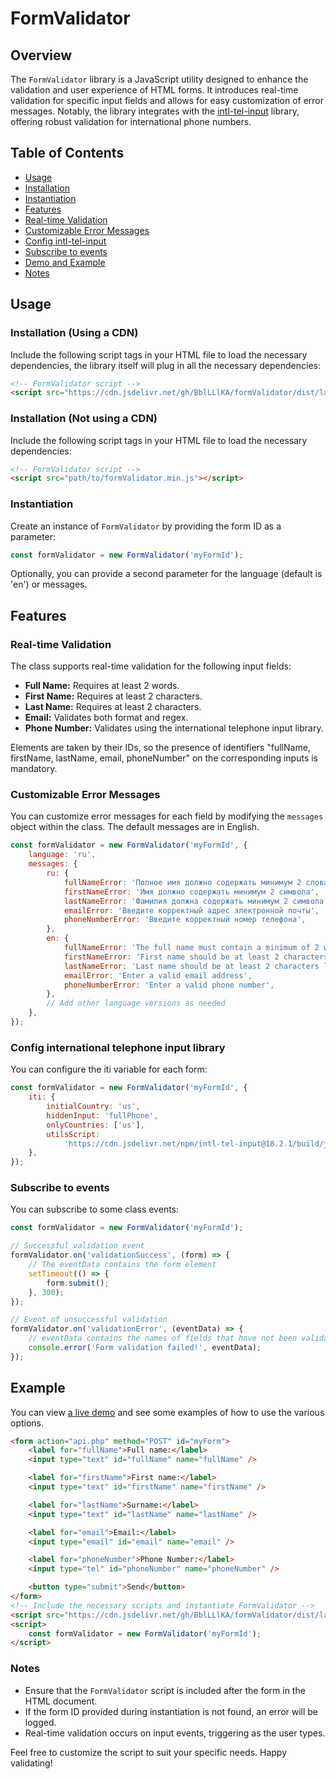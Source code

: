 # FormValidator

## Overview

The `FormValidator` library is a JavaScript utility designed to enhance the validation and user experience of HTML forms. It introduces real-time validation for specific input fields and allows for easy customization of error messages. Notably, the library integrates with the [intl-tel-input](https://intl-tel-input.com/) library, offering robust validation for international phone numbers.

## Table of Contents

-   [Usage](#usage)
-   [Installation](#installation-using-a-cdn)
-   [Instantiation](#instantiation)
-   [Features](#features)
-   [Real-time Validation](#real-time-validation)
-   [Customizable Error Messages](#customizable-error-messages)
-   [Config intl-tel-input](#config-international-telephone-input-library)
-   [Subscribe to events](#subscribe-to-events)
-   [Demo and Example](#example)
-   [Notes](#notes)

## Usage

### Installation (Using a CDN)

Include the following script tags in your HTML file to load the necessary dependencies, the library itself will plug in all the necessary dependencies:

```html
<!-- FormValidator script -->
<script src="https://cdn.jsdelivr.net/gh/BblLLlKA/formValidator/dist/latest/formValidator.min.js"></script>
```

### Installation (Not using a CDN)

Include the following script tags in your HTML file to load the necessary dependencies:

```html
<!-- FormValidator script -->
<script src="path/to/formValidator.min.js"></script>
```

### Instantiation

Create an instance of `FormValidator` by providing the form ID as a parameter:

```js
const formValidator = new FormValidator('myFormId');
```

Optionally, you can provide a second parameter for
the language (default is 'en') or messages.

## Features

### Real-time Validation

The class supports real-time validation for the following input fields:

-   **Full Name:** Requires at least 2 words.
-   **First Name:** Requires at least 2 characters.
-   **Last Name:** Requires at least 2 characters.
-   **Email:** Validates both format and regex.
-   **Phone Number:** Validates using the international telephone input library.

Elements are taken by their IDs, so the presence of identifiers "fullName, firstName, lastName, email, phoneNumber" on the corresponding inputs is mandatory.

### Customizable Error Messages

You can customize error messages for each field by modifying the `messages`
object within the class. The default messages are in English.

```js
const formValidator = new FormValidator('myFormId', {
    language: 'ru',
    messages: {
        ru: {
            fullNameError: 'Полное имя должно содержать минимум 2 слова'
            firstNameError: 'Имя должно содержать минимум 2 символа',
            lastNameError: 'Фамилия должна содержать минимум 2 символа',
            emailError: 'Введите корректный адрес электронной почты',
            phoneNumberError: 'Введите корректный номер телефона',
        },
        en: {
            fullNameError: 'The full name must contain a minimum of 2 words'
            firstNameError: 'First name should be at least 2 characters long',
            lastNameError: 'Last name should be at least 2 characters long',
            emailError: 'Enter a valid email address',
            phoneNumberError: 'Enter a valid phone number',
        },
        // Add other language versions as needed
    },
});
```

### Config international telephone input library

You can configure the iti variable for each form:

```js
const formValidator = new FormValidator('myFormId', {
    iti: {
        initialCountry: 'us',
        hiddenInput: 'fullPhone',
        onlyCountries: ['us'],
        utilsScript:
            'https://cdn.jsdelivr.net/npm/intl-tel-input@18.2.1/build/js/utils.js',
    },
});
```

### Subscribe to events

You can subscribe to some class events:

```js
const formValidator = new FormValidator('myFormId');

// Successful validation event
formValidator.on('validationSuccess', (form) => {
    // The eventData contains the form element
    setTimeout(() => {
        form.submit();
    }, 300);
});

// Event of unsuccessful validation
formValidator.on('validationError', (eventData) => {
    // eventData contains the names of fields that have not been validated
    console.error('Form validation failed!', eventData);
});
```

## Example

You can view [a live demo](https://github.com/BblLLlKA/formValidator/tree/main/examples) and see some examples of how to use the various options.

```html
<form action="api.php" method="POST" id="myForm">
    <label for="fullName">Full name:</label>
    <input type="text" id="fullName" name="fullName" />

    <label for="firstName">First name:</label>
    <input type="text" id="firstName" name="firstName" />

    <label for="lastName">Surname:</label>
    <input type="text" id="lastName" name="lastName" />

    <label for="email">Email:</label>
    <input type="email" id="email" name="email" />

    <label for="phoneNumber">Phone Number:</label>
    <input type="tel" id="phoneNumber" name="phoneNumber" />

    <button type="submit">Send</button>
</form>
<!-- Include the necessary scripts and instantiate FormValidator -->
<script src="https://cdn.jsdelivr.net/gh/BblLLlKA/formValidator/dist/latest/formValidator.min.js"></script>
<script>
    const formValidator = new FormValidator('myFormId');
</script>
```

### Notes

-   Ensure that the `FormValidator` script is included after the form in the HTML document.
-   If the form ID provided during instantiation is not found, an error will be logged.
-   Real-time validation occurs on input events, triggering as the user types.

Feel free to customize the script to suit your specific needs. Happy validating!
